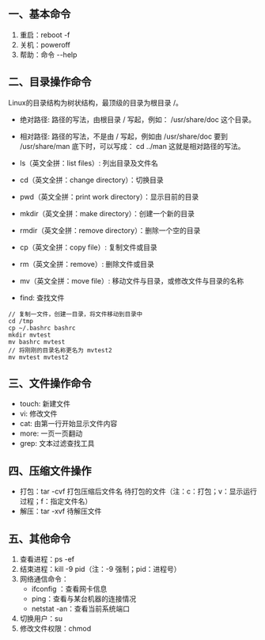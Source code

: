 ## 一、基本命令

1. 重启：reboot -f
2. 关机：poweroff
3. 帮助：命令 --help

## 二、目录操作命令

Linux的目录结构为树状结构，最顶级的目录为根目录 /。

- 绝对路径: 路径的写法，由根目录 / 写起，例如： /usr/share/doc 这个目录。
- 相对路径: 路径的写法，不是由 / 写起，例如由 /usr/share/doc 要到 /usr/share/man 底下时，可以写成： cd ../man 这就是相对路径的写法。

- ls（英文全拼：list files）: 列出目录及文件名
- cd（英文全拼：change directory）：切换目录
- pwd（英文全拼：print work directory）：显示目前的目录
- mkdir（英文全拼：make directory）：创建一个新的目录
- rmdir（英文全拼：remove directory）：删除一个空的目录
- cp（英文全拼：copy file）: 复制文件或目录
- rm（英文全拼：remove）: 删除文件或目录
- mv（英文全拼：move file）: 移动文件与目录，或修改文件与目录的名称
- find: 查找文件

```
// 复制一文件，创建一目录，将文件移动到目录中
cd /tmp
cp ~/.bashrc bashrc
mkdir mvtest
mv bashrc mvtest
// 将刚刚的目录名称更名为 mvtest2
mv mvtest mvtest2
```

## 三、文件操作命令

- touch: 新建文件
- vi: 修改文件
- cat: 由第一行开始显示文件内容
- more: 一页一页翻动
- grep: 文本过滤查找工具

## 四、压缩文件操作

- 打包：tar -cvf 打包压缩后文件名 待打包的文件（注：c：打包；v：显示运行过程；f：指定文件名）
- 解压：tar -xvf 待解压文件

## 五、其他命令

1. 查看进程：ps -ef
2. 结束进程：kill -9 pid（注：-9 强制；pid：进程号）
3. 网络通信命令：
   - ifconfig ：查看网卡信息
   - ping：查看与某台机器的连接情况
   - netstat -an：查看当前系统端口
4. 切换用户：su
5. 修改文件权限：chmod
